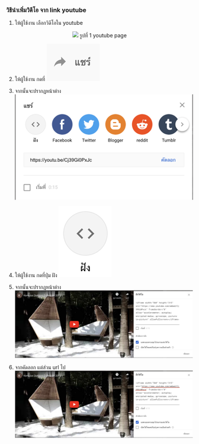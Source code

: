 ### วิธีนำเพิ่มวิดีโอ จาก link youtube

1. ให้ผู้ใช้งาน เลือกวิดีโอใน youtube
<p align="center"><img src=imgs/youtube_page.png />
รูปที่ 1 youtube page
</p>



2. ให้ผู้ใช้งาน กดที่ <img src=imgs/youtube_share_button.png />

3. จากนั้นจะปรากฎหน้าต่าง <img src=imgs/youtube_share_popup.png />

4. ให้ผู้ใช้งาน กดที่ปุ่ม ฝัง <img src=imgs/youtube_fung_button.png />

5. จากนั้นจะปรากฎหน้าต่าง <img src=imgs/youtube_fung_popup.png />

5. จากคัดลอก แต่ส่วน url ไป <img src=imgs/youtube_fung_edit_popup.png />